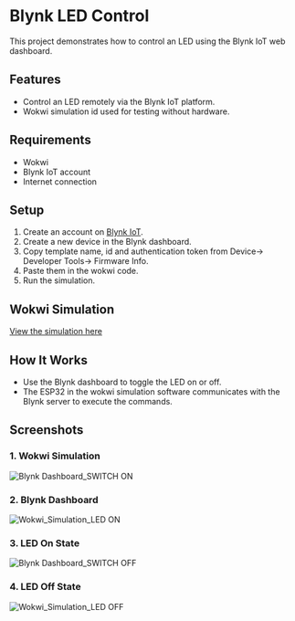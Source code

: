 # Blynk LED Control
This project demonstrates how to control an LED using the Blynk IoT web dashboard.

## Features
- Control an LED remotely via the Blynk IoT platform.
- Wokwi simulation id used for testing without hardware.

## Requirements
- Wokwi
- Blynk IoT account
- Internet connection

## Setup
1. Create an account on [Blynk IoT](https://blynk.io/).
2. Create a new device in the Blynk dashboard.
3. Copy template name, id and authentication token from Device-> Developer Tools-> Firmware Info.
5. Paste them in the wokwi code.
6. Run the simulation.

## Wokwi Simulation
[View the simulation here](https://wokwi.com/projects/421032954783009793)

## How It Works
- Use the Blynk dashboard to toggle the LED on or off.
- The ESP32 in the wokwi simulation software communicates with the Blynk server to execute the commands.

## Screenshots

### 1. Wokwi Simulation
![Blynk Dashboard_SWITCH ON](wokwi_simulation.png)

### 2. Blynk Dashboard
![Wokwi_Simulation_LED ON](![image](https://github.com/user-attachments/assets/92c19202-e593-4e0d-b09c-c589cb174222)
)

### 3. LED On State
![Blynk Dashboard_SWITCH OFF](led_on.png)

### 4. LED Off State
![Wokwi_Simulation_LED OFF](led_off.png)


